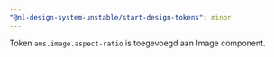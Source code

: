 ```yaml
---
"@nl-design-system-unstable/start-design-tokens": minor
---
```


Token `ams.image.aspect-ratio` is toegevoegd aan Image component.
